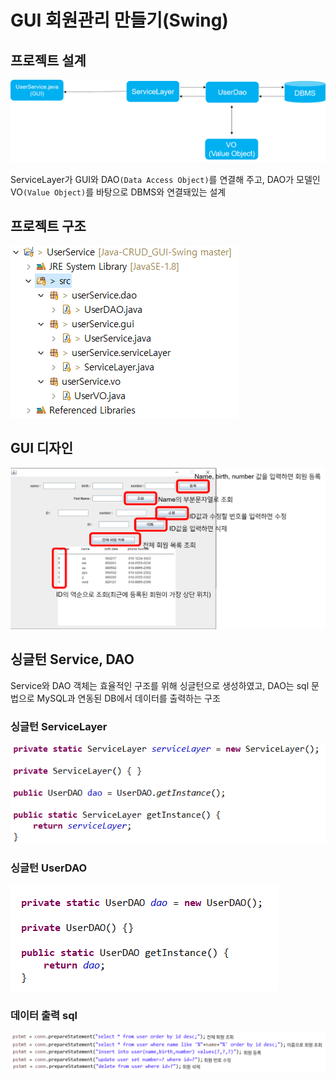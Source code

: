 # GUI 회원관리 만들기(Swing)

## 프로젝트 설계

![1](/images/200909-1.png)

ServiceLayer가 GUI와 DAO`(Data Access Object)`를 연결해 주고, DAO가 모델인 VO`(Value Object)`를 바탕으로 DBMS와 연결돼있는 설계

## 프로젝트 구조

![2](/images/200909-2.png)

## GUI 디자인

![3](/images/200909-3.png)

## 싱글턴 Service, DAO

Service와 DAO 객체는 효율적인 구조를 위해 싱글턴으로 생성하였고, DAO는 sql 문법으로 MySQL과 연동된 DB에서 데이터를 출력하는 구조

### 싱글턴 ServiceLayer

![4](/images/200909-4.png)

### 싱글턴 UserDAO

![5](/images/200909-5.png)

### 데이터 출력 sql

![6](/images/200909-6.png)